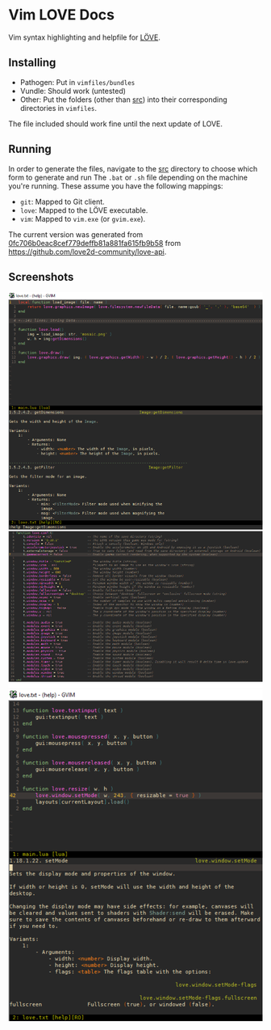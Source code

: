 Vim LOVE Docs
===

Vim syntax highlighting and helpfile for [LÖVE](http://love2d.org). 

Installing
---

- Pathogen: Put in `vimfiles/bundles`
- Vundle: Should work (untested)
- Other: Put the folders (other than [src](src)) into their corresponding directories in `vimfiles`. 


The file included should work fine until the next update of LOVE.

Running
---

In order to generate the files, navigate to the [src](src) directory to choose which form to generate and run The `.bat` or `.sh` file depending on the machine you're running. These assume you have the following mappings:

- `git`: Mapped to Git client.
- `love`: Mapped to the LÖVE executable.
- `vim`: Mapped to `vim.exe` (or `gvim.exe`).

The current version was generated from [0fc706b0eac8cef779deffb81a881fa615fb9b58](https://github.com/love2d-community/love-api/commit/0fc706b0eac8cef779deffb81a881fa615fb9b58) from https://github.com/love2d-community/love-api.

Screenshots
---

![](src/pics/screen1.png)
![](src/pics/screen2.png)
![](src/pics/screen3.png)
